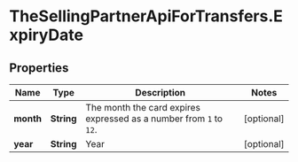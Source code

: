 # TheSellingPartnerApiForTransfers.ExpiryDate

## Properties
Name | Type | Description | Notes
------------ | ------------- | ------------- | -------------
**month** | **String** | The month the card expires expressed as a number from `1` to `12`. | [optional] 
**year** | **String** | Year | [optional] 



